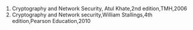 1. Cryptography and Network Security, Atul Khate,2nd edition,TMH,2006
2. Cryptography and Network security,William Stallings,4th edition,Pearson Education,2010
